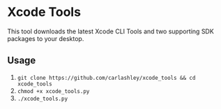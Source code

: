 # Xcode Tools

This tool downloads the latest Xcode CLI Tools and two supporting SDK packages to your desktop.

## Usage
1. `git clone https://github.com/carlashley/xcode_tools && cd xcode_tools`
2. `chmod +x xcode_tools.py`
3. `./xcode_tools.py`
